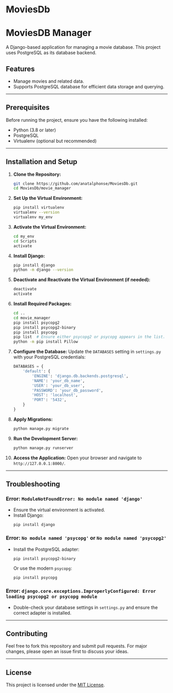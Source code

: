 # MoviesDb

# MoviesDB Manager

A Django-based application for managing a movie database. This project uses PostgreSQL as its database backend.

## Features
- Manage movies and related data.
- Supports PostgreSQL database for efficient data storage and querying.

---

## Prerequisites

Before running the project, ensure you have the following installed:

- Python (3.8 or later)
- PostgreSQL
- Virtualenv (optional but recommended)

---

## Installation and Setup

1. **Clone the Repository:**
   ```bash
   git clone https://github.com/anatalphonse/MoviesDb.git
   cd MoviesDb/movie_manager
   ```

2. **Set Up the Virtual Environment:**
   ```bash
   pip install virtualenv
   virtualenv --version
   virtualenv my_env
   ```

3. **Activate the Virtual Environment:**
   ```bash
   cd my_env
   cd Scripts
   activate
   ```

4. **Install Django:**
   ```bash
   pip install django
   python -m django --version
   ```

5. **Deactivate and Reactivate the Virtual Environment (if needed):**
   ```bash
   deactivate
   activate
   ```

6. **Install Required Packages:**
   ```bash
   cd ..
   cd movie_manager
   pip install psycopg2
   pip install psycopg2-binary
   pip install psycopg
   pip list  # Ensure either psycopg2 or psycopg appears in the list.
   python -m pip install Pillow
   ```

7. **Configure the Database:**
   Update the `DATABASES` setting in `settings.py` with your PostgreSQL credentials:
   ```python
   DATABASES = {
       'default': {
           'ENGINE': 'django.db.backends.postgresql',
           'NAME': 'your_db_name',
           'USER': 'your_db_user',
           'PASSWORD': 'your_db_password',
           'HOST': 'localhost',
           'PORT': '5432',
       }
   }
   ```

8. **Apply Migrations:**
   ```bash
   python manage.py migrate
   ```

9. **Run the Development Server:**
   ```bash
   python manage.py runserver
   ```

10. **Access the Application:**
    Open your browser and navigate to `http://127.0.0.1:8000/`.

---

## Troubleshooting

### Error: `ModuleNotFoundError: No module named 'django'`
- Ensure the virtual environment is activated.
- Install Django:
  ```bash
  pip install django
  ```

### Error: `No module named 'psycopg'` or `No module named 'psycopg2'`
- Install the PostgreSQL adapter:
  ```bash
  pip install psycopg2-binary
  ```
  Or use the modern `psycopg`:
  ```bash
  pip install psycopg
  ```

### Error: `django.core.exceptions.ImproperlyConfigured: Error loading psycopg2 or psycopg module`
- Double-check your database settings in `settings.py` and ensure the correct adapter is installed.

---

## Contributing

Feel free to fork this repository and submit pull requests. For major changes, please open an issue first to discuss your ideas.

---

## License

This project is licensed under the [MIT License](LICENSE).

